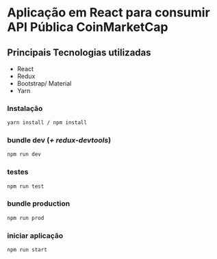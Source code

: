Aplicação em React para consumir API Pública CoinMarketCap 
==========================================================

## Principais Tecnologias utilizadas

- React
- Redux
- Bootstrap/ Material
- Yarn


### Instalação

```bash
yarn install / npm install 
```
### bundle dev (*+ redux-devtools*)

```bash
npm run dev
```

### testes

```bash
npm run test
```

### bundle production


```bash
npm run prod
```

### iniciar aplicação

```bash
npm run start
```
